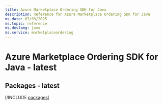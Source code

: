 ```yaml
---
title: Azure Marketplace Ordering SDK for Java
description: Reference for Azure Marketplace Ordering SDK for Java
ms.date: 07/03/2025
ms.topic: reference
ms.devlang: java
ms.service: marketplaceordering
---
```

# Azure Marketplace Ordering SDK for Java - latest
## Packages - latest
[!INCLUDE [packages](marketplace-ordering-index.md)]
